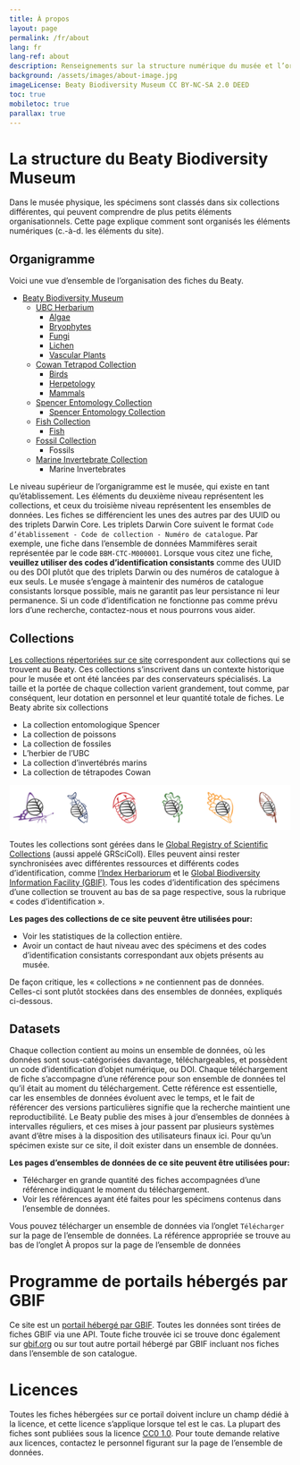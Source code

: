 ```yaml
---
title: À propos
layout: page
permalink: /fr/about
lang: fr
lang-ref: about
description: Renseignements sur la structure numérique du musée et l’organisation de ce site.
background: /assets/images/about-image.jpg
imageLicense: Beaty Biodiversity Museum CC BY-NC-SA 2.0 DEED
toc: true
mobiletoc: true
parallax: true
---
```


# La structure du Beaty Biodiversity Museum

Dans le musée physique, les spécimens sont classés dans six collections différentes, qui peuvent comprendre de plus petits éléments organisationnels. Cette page explique comment sont organisés les éléments numériques (c.-à-d. les éléments du site).

## Organigramme

Voici une vue d’ensemble de l’organisation des fiches du Beaty.

- [Beaty Biodiversity Museum](/institution/c7d5c4da-9590-49c2-b87c-f0e7932611a6)
    - [UBC Herbarium](/collection/b44fcb7f-1227-4fa3-8ed2-de27aabb06e0)
       - [Algae](/dataset/90302970-1bc6-4865-be76-9aef1dd707f9)
       - [Bryophytes](/dataset/4edd9396-59df-4b01-9e29-dc21a59f9963)
       - [Fungi](/dataset/ca1bcd7e-7387-42f9-81ba-1470db55e3e8)
       - [Lichen](/dataset/628abbe5-dc8d-41e9-a0c7-f05efe282649)
       - [Vascular Plants](/dataset/07fd0d79-4883-435f-bba1-58fef110cd13)
    - [Cowan Tetrapod Collection](/collection/3b2ad644-b3e4-4ac9-a57f-23be3f86ed0e)
       - [Birds](/dataset/ba0c046d-52bb-4262-a495-652988c9f3f7)
       - [Herpetology](/dataset/df9c8b86-9d36-4e29-91b3-4274dff053e5)
       - [Mammals](/dataset/3ad882bb-cd21-4201-8b83-3684bfc6d830)
    - [Spencer Entomology Collection](/collection/8f5f5b6f-28c6-44b4-8f21-98c55eaae203)
       - [Spencer Entomology Collection](/dataset/9c45867f-f77d-42f3-9751-ae16bb7c9bc8)
    - [Fish Collection](/collection/5aee131f-91dd-4b78-bfee-296f86801b7f)
       - [Fish](/dataset/4caf2040-83ad-4fa7-ba13-005bced721eb)
    - [Fossil Collection](/collection/1fcf0cb0-aa26-40d0-8311-fb4b6f2050f7)
       - Fossils
    - [Marine Invertebrate Collection](/collection/403e3c1f-086f-461b-9718-60537ee4ce3c)
       - Marine Invertebrates

Le niveau supérieur de l’organigramme est le musée, qui existe en tant qu’établissement. Les éléments du deuxième niveau représentent les collections, et ceux du troisième niveau représentent les ensembles de données. Les fiches se différencient les unes des autres par des UUID ou des triplets Darwin Core. Les triplets Darwin Core suivent le format `Code d’établissement - Code de collection - Numéro de catalogue`. Par exemple, une fiche dans l’ensemble de données Mammifères serait représentée par le code `BBM-CTC-M000001`. Lorsque vous citez une fiche, **veuillez utiliser des codes d’identification consistants** comme des UUID ou des DOI plutôt que des triplets Darwin ou des numéros de catalogue à eux seuls. Le musée s’engage à maintenir des numéros de catalogue consistants lorsque possible, mais ne garantit pas leur persistance ni leur permanence. Si un code d’identification ne fonctionne pas comme prévu lors d’une recherche, contactez-nous et nous pourrons vous aider.

## Collections

[Les collections répertoriées sur ce site](/fr/collections) correspondent aux collections qui se trouvent au Beaty. Ces collections s’inscrivent dans un contexte historique pour le musée et ont été lancées par des conservateurs spécialisés. La taille et la portée de chaque collection varient grandement, tout comme, par conséquent, leur dotation en personnel et leur quantité totale de fiches. Le Beaty abrite six collections

- La collection entomologique Spencer
- La collection de poissons
- La collection de fossiles
- L’herbier de l’UBC
- La collection d’invertébrés marins
- La collection de tétrapodes Cowan
 
![collection-icons](/assets/images/about-collections-icons.png)

Toutes les collections sont gérées dans le [Global Registry of Scientific Collections](https://scientific-collections.gbif.org) (aussi appelé GRSciColl). Elles peuvent ainsi rester synchronisées avec différentes ressources et différents codes d’identification, comme [l’Index Herbariorum](https://sweetgum.nybg.org/science/ih) et le [Global Biodiversity Information Facility (GBIF)](https://gbif.org). Tous les codes d’identification des spécimens d’une collection se trouvent au bas de sa page respective, sous la rubrique « codes d’identification ».

**Les pages des collections de ce site peuvent être utilisées pour:** 
- Voir les statistiques de la collection entière.
- Avoir un contact de haut niveau avec des spécimens et des codes d’identification consistants correspondant aux objets présents au musée.

De façon critique, les « collections » ne contiennent pas de données. Celles-ci sont plutôt stockées dans des ensembles de données, expliqués ci-dessous.

## Datasets

Chaque collection contient au moins un ensemble de données, où les données sont sous-catégorisées davantage, téléchargeables, et possèdent un code d’identification d’objet numérique, ou DOI. Chaque téléchargement de fiche s’accompagne d’une référence pour son ensemble de données tel qu’il était au moment du téléchargement. Cette référence est essentielle, car les ensembles de données évoluent avec le temps, et le fait de référencer des versions particulières signifie que la recherche maintient une reproductibilité. Le Beaty publie des mises à jour d’ensembles de données à intervalles réguliers, et ces mises à jour passent par plusieurs systèmes avant d’être mises à la disposition des utilisateurs finaux ici. Pour qu’un spécimen existe sur ce site, il doit exister dans un ensemble de données.

**Les pages d’ensembles de données de ce site peuvent être utilisées pour:**
- Télécharger en grande quantité des fiches accompagnées d’une référence indiquant le moment du téléchargement.
- Voir les références ayant été faites pour les spécimens contenus dans l’ensemble de données.

Vous pouvez télécharger un ensemble de données via l’onglet `Télécharger` sur la page de l’ensemble de données. La référence appropriée se trouve au bas de l’onglet À propos sur la page de l’ensemble de données

# Programme de portails hébergés par GBIF

Ce site est un [portail hébergé par GBIF](https://www.gbif.org/hosted-portals). Toutes les données sont tirées de fiches GBIF via une API. Toute fiche trouvée ici se trouve donc également sur [gbif.org](https://www.gbif.org) ou sur tout autre portail hébergé par GBIF incluant nos fiches dans l’ensemble de son catalogue.

# Licences

Toutes les fiches hébergées sur ce portail doivent inclure un champ dédié à la licence, et cette licence s’applique lorsque tel est le cas. La plupart des fiches sont publiées sous la licence [CC0 1.0](https://wiki.creativecommons.org/wiki/CC0_1.0_Universal). Pour toute demande relative aux licences, contactez le personnel figurant sur la page de l’ensemble de données.